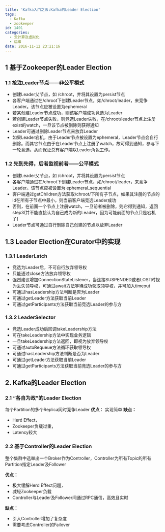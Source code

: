 ```yaml
---
title: 'Kafka入门之五:Kafka的Leader Election'
tags:
  - Kafka
  - zookeeper
id: 1401
categories:
  - 云计算及虚拟化
  - 运维
date: 2016-11-12 23:21:16
---
```


## 1 **基于Zookeeper的Leader Election**
### 1.1 **抢注Leader节点——非公平模式**
* 创建Leader父节点，如 /chroot，并将其设置为persist节点
* 各客户端通过在/chroot下创建Leader节点，如/chroot/leader，来竞争Leader。该节点应被设置为ephemeral
* 若某创建Leader节点成功，则该客户端成功竞选为Leader
* 若创建Leader节点失败，则竞选Leader失败，在/chroot/leader节点上注册exist的watch，一旦该节点被删除则获得通知
* Leader可通过删除Leader节点来放弃Leader
* 如果Leader宕机，由于Leader节点被设置为ephemeral，Leader节点会自行删除。而其它节点由于在Leader节点上注册了watch，故可得到通知，参与下一轮竞选，从而保证总有客户端以Leader角色工作。

### 1.2 **先到先得，后者监视前者——公平模式**
* 创建Leader父节点，如 /chroot，并将其设置为persist节点
* 各客户端通过在/chroot下创建Leader节点，如/chroot/leader，来竞争Leader。该节点应被设置为 ephemeral_sequential
* 客户端通过getChildren方法获取/chroot/下所有子节点，如果其注册的节点的id在所有子节点中最小，则当前客户端竞选Leader成功
* 否则，在前面一个节点上注册watch，一旦前者被删除，则它得到通知，返回step3(并不能直接认为自己成为新的Leader，因为可能前面的节点只是宕机了)
* Leader节点可通过自行删除自己创建的节点以放弃Leader

## 1.3 **Leader Election在Curator中的实现**
### 1.3.1 **LeaderLatch**
* 竞选为Leader后，不可自行放弃领导权
* 只能通过close方法放弃领导权
* 强烈建议增加ConnectionStateListener，当连接SUSPENDED或者LOST时视为丢失领导权，可通过await方法等待成功获取领导权，并可加入timeout
* 可通过hasLeadership方法判断是否为Leader
* 可通过getLeader方法获取当前Leader
* 可通过getParticipants方法获取当前竞选Leader的参与方

### 1.3.2 **LeaderSelector**
* 竞选Leader成功后回调takeLeadership方法
* 可在takeLeadership方法中实现业务逻辑
* 一旦takeLeadership方法返回，即视为放弃领导权
* 可通过autoRequeue方法循环获取领导权
* 可通过hasLeadership方法判断是否为Leader
* 可通过getLeader方法获取当前Leader
* 可通过getParticipants方法获取当前竞选Leader的参与方

## 2. **Kafka的Leader Election**
### 2.1 **“各自为政”的Leader Election**
每个Partition的多个Replica同时竞争Leader
**优点：**
实现简单
**缺点：**
* Herd Effect，
* Zookeeper负载过重，
* Latency较大

### 2.2 **基于Controller的Leader Election**
整个集群中选举出一个Broker作为Controller，Controller为所有Topic的所有Partition指定Leader及Follower

**优点：**
* 极大缓解Herd Effect问题，
* 减轻Zookeeper负载
* Controller与Leader及Follower间通过RPC通信，高效且实时

**缺点：**
* 引入Controller增加了复杂度
* 需要考虑Controller的Failover